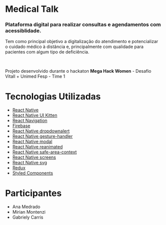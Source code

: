 # Medical Talk

<h3>Plataforma digital para realizar consultas e agendamentos com acessiblidade.</h3>
<p>Tem como principal objetivo a digitalização do atendimento e potencializar o cuidado médico à distância e, principalmente com qualidade para pacientes com algum tipo de deficiência.</p>
<br/>
<p>Projeto desenvolvido durante o hackaton <b>Mega Hack Women</b> - Desafio Vitall + Unimed Fesp - Time 1</p>

# Tecnologias Utilizadas

- <a href="https://reactnative.dev/docs/getting-started">React Native</a>
- <a href="https://akveo.github.io/react-native-ui-kitten/docs/">React Native UI Kitten</a>
- <a href="https://reactnavigation.org/docs/getting-started">React Navigation</a>
- <a href="https://firebase.google.com/docs">Firebase</a>
- <a href="https://www.npmjs.com/package/react-native-dropdownalert">React Native dropdownalert</a>
- <a href="https://docs.swmansion.com/react-native-gesture-handler/docs/">React Native gesture-handler</a>
- <a href="https://github.com/react-native-community/react-native-modal">React Native modal</a>
- <a href="https://github.com/software-mansion/react-native-reanimated">React Native reanimated</a>
- <a href="https://github.com/th3rdwave/react-native-safe-area-context">React Native safe-area-context</a>
- <a href="https://github.com/software-mansion/react-native-screens">React Native screens</a>
- <a href="https://github.com/react-native-community/react-native-svg">React Native svg</a>
- <a href="https://redux.js.org/introduction/getting-started">Redux</a>
- <a href="https://styled-components.com/docs">Styled Components</a>

# Participantes

- Ana Medrado
- Mirian Montenzi
- Gabriely Carris
